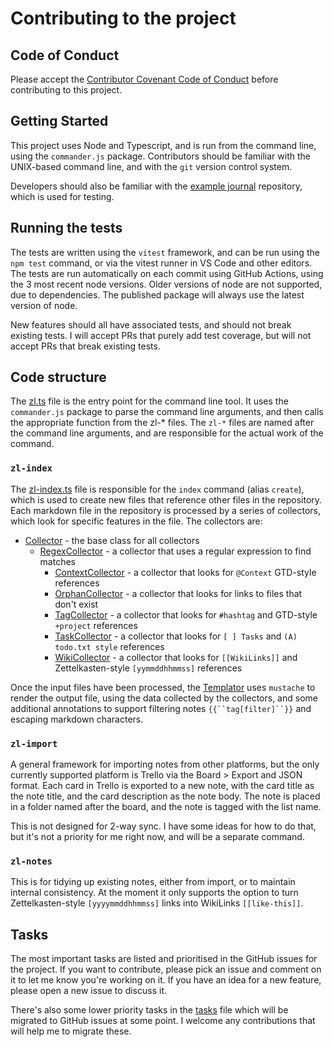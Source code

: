 # Contributing to the project

## Code of Conduct

Please accept the [Contributor Covenant Code of Conduct](CODE_OF_CONDUCT.md) before contributing to this project.

## Getting Started

This project uses Node and Typescript, and is run from the command line, using the `commander.js` package. Contributors should be familiar with the UNIX-based command line, and with the `git` version control system.

Developers should also be familiar with the [example journal](https://github.com/zettel-lint/example) repository, which is used for testing.

## Running the tests

The tests are written using the `vitest` framework, and can be run using the `npm test` command, or via the vitest runner in VS Code and other editors. The tests are run automatically on each commit using GitHub Actions, using the 3 most recent node versions. Older versions of node are not supported, due to dependencies. The published package will always use the latest version of node.

New features should all have associated tests, and should not break existing tests. I will accept PRs that purely add test coverage, but will not accept PRs that break existing tests.

## Code structure

The [zl.ts](src/zl.ts) file is the entry point for the command line tool. It uses the `commander.js` package to parse the command line arguments, and then calls the appropriate function from the zl-* files. The `zl-*` files are named after the command line arguments, and are responsible for the actual work of the command.

### `zl-index`

The [zl-index.ts](src/zl-index.ts) file is responsible for the `index` command (alias `create`), which is used to create new files that reference other files in the repository. Each markdown file in the repository is processed by a series of collectors, which look for specific features in the file. The collectors are:

- [Collector](src/collectors/collector.ts) - the base class for all collectors
  - [RegexCollector](src/collectors/regex-collector.ts) - a collector that uses a regular expression to find matches
    - [ContextCollector](src/collectors/context-collector.ts) - a collector that looks for `@Context` GTD-style references
    - [OrphanCollector](src/collectors/orphan-collector.ts) - a collector that looks for links to files that don't exist
    - [TagCollector](src/collectors/tag-collector.ts) - a collector that looks for `#hashtag` and GTD-style `+project` references
    - [TaskCollector](src/collectors/task-collector.ts) - a collector that looks for `[ ] Tasks` and `(A) todo.txt style` references
    - [WikiCollector](src/collectors/wiki-collector.ts) - a collector that looks for `[[WikiLinks]]` and Zettelkasten-style `[yymmddhhmmss]` references

Once the input files have been processed, the [Templator](src/Templator.ts) uses `mustache` to render the output file, using the data collected by the collectors, and some additional annotations to support filtering notes `{{``tag[filter]``}}` and escaping markdown characters.

### `zl-import`

A general framework for importing notes from other platforms, but the only currently supported platform is Trello via the Board > Export and JSON format. Each card in Trello is exported to a new note, with the card title as the note title, and the card description as the note body. The note is placed in a folder named after the board, and the note is tagged with the list name.

This is not designed for 2-way sync. I have some ideas for how to do that, but it's not a priority for me right now, and will be a separate command.

### `zl-notes`

This is for tidying up existing notes, either from import, or to maintain internal consistency. At the moment it only supports the option to turn Zettelkasten-style `[yyyymmddhhmmss]` links into WikiLinks `[[like-this]]`.

## Tasks

The most important tasks are listed and prioritised in the GitHub issues for the project. If you want to contribute, please pick an issue and comment on it to let me know you're working on it. If you have an idea for a new feature, please open a new issue to discuss it.

There's also some lower priority tasks in the [tasks](tasks.md) file which will be migrated to GitHub issues at some point. I welcome any contributions that will help me to migrate these.
